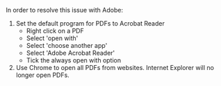 In order to resolve this issue with Adobe:

1. Set the default program for PDFs to Acrobat Reader
   - Right click on a PDF
   - Select 'open with'
   - Select 'choose another app'
   - Select 'Adobe Acrobat Reader'
   - Tick the always open with option
2. Use Chrome to open all PDFs from websites. Internet Explorer will no longer open PDFs.
